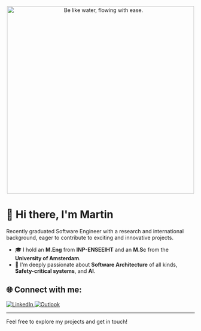 <div align="center">
  <img src="background.gif" alt="Be like water, flowing with ease." width="500"/>
</div>


# 👋 Hi there, I'm Martin

Recently graduated Software Engineer with a research and international background, eager to contribute to exciting and innovative projects.
- 🎓 I hold an **M.Eng** from **INP-ENSEEIHT** and an **M.Sc** from the **University of Amsterdam**.  
- 🚀 I'm deeply passionate about **Software Architecture** of all kinds, **Safety-critical systems**, and **AI**.

## 🌐 Connect with me:

<a href="https://www.linkedin.com/in/mguidez" target="_blank">
  <img src="https://img.shields.io/badge/LinkedIn-blue?style=for-the-badge&logo=linkedin" alt="LinkedIn">
</a>
<a href="mailto:m.gdz@outlook.fr">
  <img src="https://img.shields.io/badge/Outlook-blue?style=for-the-badge&logo=microsoft-outlook" alt="Outlook">
</a>

---

Feel free to explore my projects and get in touch!
